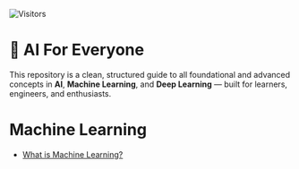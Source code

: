 ![Visitors](https://visitor-badge.laobi.icu/badge?page_id=shivnathtathe.ai-for-everyone)

# 🤖 AI For Everyone

This repository is a clean, structured guide to all foundational and advanced concepts in **AI**, **Machine Learning**, and **Deep Learning** — built for learners, engineers, and enthusiasts.

# Machine Learning

- [What is Machine Learning?](ML/what_is_ml.md)
